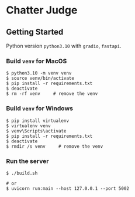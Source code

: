 # Chatter Judge

## Getting Started
Python version `python3.10` with `gradio`, `fastapi`.

### Build `venv` for **MacOS**
```shell
$ python3.10 -m venv venv
$ source venv/bin/activate
$ pip install -r requirements.txt
$ deactivate
$ rm -rf venv     # remove the venv
```

### Build `venv` for Windows
```shell
$ pip install virtualenv
$ virtualenv venv
$ venv\Scripts\activate
$ pip install -r requirements.txt
$ deactivate
$ rmdir /s venv     # remove the venv
```

### Run the server
```shell
$ ./build.sh

# or
$ uvicorn run:main --host 127.0.0.1 --port 5002
```
